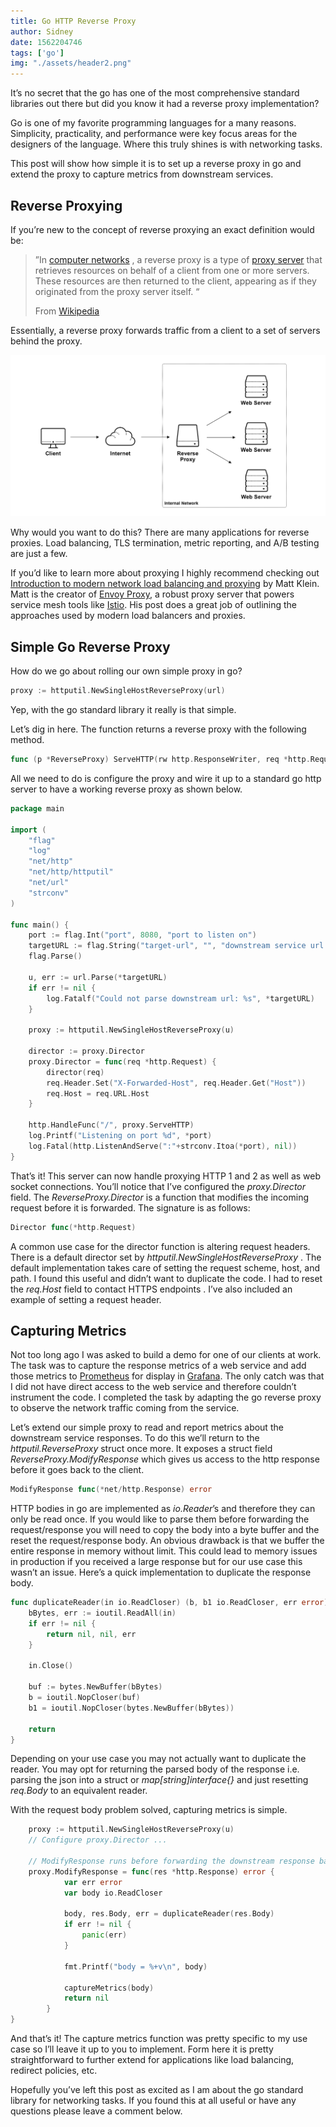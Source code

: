 ```yaml
---
title: Go HTTP Reverse Proxy
author: Sidney
date: 1562204746
tags: ['go']
img: "./assets/header2.png"
---
```


It’s no secret that the go has one of the most comprehensive standard libraries out there but did you know it had a reverse proxy implementation?

Go is one of my favorite programming languages for a many reasons. Simplicity, practicality, and performance were key focus areas for the designers of the language. Where this truly shines is with networking tasks.

This post will show how simple it is to set up a reverse proxy in go and extend the proxy to capture metrics from downstream services.

## Reverse Proxying
If you’re new to the concept of reverse proxying an exact definition would be:

> ”In [computer networks](https://en.wikipedia.org/wiki/Computer_network) , a reverse proxy is a type of [proxy server](https://en.wikipedia.org/wiki/Proxy_server) that retrieves resources on behalf of a client from one or more servers. These resources are then returned to the client, appearing as if they originated from the proxy server itself. “
>
> From [Wikipedia](https://en.wikipedia.org/wiki/Reverse_proxy)

Essentially, a reverse proxy forwards traffic from a client to a set of servers behind the proxy.

![Reverse Proxy Network](./assets/proxy.png)

Why would you want to do this? There are many applications for reverse proxies. Load balancing, TLS termination, metric reporting, and A/B testing are just a few.

If you’d like to learn more about proxying I highly recommend checking out  [Introduction to modern network load balancing and proxying](https://blog.envoyproxy.io/introduction-to-modern-network-load-balancing-and-proxying-a57f6ff80236)  by Matt Klein. Matt is the creator of [Envoy Proxy](https://www.envoyproxy.io/), a robust proxy server that powers service mesh tools like [Istio](https://istio.io/). His post does a great job of outlining the approaches used by modern load balancers and proxies.

## Simple Go Reverse Proxy
How do we go about rolling our own simple proxy in go?

```go
proxy := httputil.NewSingleHostReverseProxy(url)
```

Yep, with the go standard library it really is that simple.

Let’s dig in here. The function returns a reverse proxy with the following method.

```go
func (p *ReverseProxy) ServeHTTP(rw http.ResponseWriter, req *http.Request) {
```

All we need to do is configure the proxy and wire it up to a standard go http server to have a working reverse proxy as shown below.

```go
package main

import (
	"flag"
	"log"
	"net/http"
	"net/http/httputil"
	"net/url"
	"strconv"
)

func main() {
	port := flag.Int("port", 8080, "port to listen on")
	targetURL := flag.String("target-url", "", "downstream service url to proxy to")
	flag.Parse()

	u, err := url.Parse(*targetURL)
	if err != nil {
		log.Fatalf("Could not parse downstream url: %s", *targetURL)
	}

	proxy := httputil.NewSingleHostReverseProxy(u)

	director := proxy.Director
	proxy.Director = func(req *http.Request) {
		director(req)
		req.Header.Set("X-Forwarded-Host", req.Header.Get("Host"))
		req.Host = req.URL.Host
	}

	http.HandleFunc("/", proxy.ServeHTTP)
	log.Printf("Listening on port %d", *port)
	log.Fatal(http.ListenAndServe(":"+strconv.Itoa(*port), nil))
}
```

That’s it! This server can now handle proxying HTTP 1 and 2 as well as web socket connections. You’ll notice that I’ve configured the _proxy.Director_ field. The _ReverseProxy.Director_ is a function that modifies the incoming request before it is forwarded. The signature is as follows:

```go
Director func(*http.Request)
```

A common use case for the director function is altering request headers. There is a default director set by  _httputil.NewSingleHostReverseProxy_ . The default implementation takes care of setting the request scheme, host, and path. I found this useful and didn’t want to duplicate the code. I had to reset the _req.Host_  field to contact HTTPS endpoints . I’ve also included an example of setting a request header.

## Capturing Metrics 
Not too long ago I was asked to build a demo for one of our clients at work. The task was to capture the response metrics of a web service and add those metrics to [Prometheus](https://prometheus.io/) for display in [Grafana](https://grafana.com/). The only catch was that I did not have direct access to the web service and therefore couldn’t instrument the code. I completed the task by adapting the go reverse proxy to observe the network traffic coming from the service.

Let’s extend our simple proxy to read and report metrics about the downstream service responses. To do this we’ll return to the  _httputil.ReverseProxy_ struct once more. It exposes a  struct field _ReverseProxy.ModifyResponse_ which gives us access to the http response before it goes back to the client.

```go
ModifyResponse func(*net/http.Response) error
```

HTTP bodies in go are implemented as _io.Reader_’s and therefore they can only be read once. If you would like to parse them before forwarding the request/response you will need to copy the body into a byte buffer and the reset the request/response body. An obvious drawback is that we buffer the entire response in memory without limit. This could lead to memory issues in production if you received a large response but for our use case this wasn’t an issue. Here’s a quick implementation to duplicate the response body.

```go
func duplicateReader(in io.ReadCloser) (b, b1 io.ReadCloser, err error) {
	bBytes, err := ioutil.ReadAll(in)
	if err != nil {
		return nil, nil, err
	}

	in.Close()

	buf := bytes.NewBuffer(bBytes)
	b = ioutil.NopCloser(buf)
	b1 = ioutil.NopCloser(bytes.NewBuffer(bBytes))

	return
}
```

Depending on your use case you may not actually want to duplicate the reader. You may opt for returning the parsed body of the response i.e. parsing the json into a struct or _map[string]interface{}_  and just resetting _req.Body_ to an equivalent reader.

With the request body problem solved, capturing metrics is simple.

```go
	proxy := httputil.NewSingleHostReverseProxy(u)
	// Configure proxy.Director ...

	// ModifyResponse runs before forwarding the downstream response back to the client
	proxy.ModifyResponse = func(res *http.Response) error {
			var err error
			var body io.ReadCloser

			body, res.Body, err = duplicateReader(res.Body)
			if err != nil {
				panic(err)
			}

			fmt.Printf("body = %+v\n", body)

			captureMetrics(body)
			return nil
		}
}
```

And that’s it! The capture metrics function was pretty specific to my use case so I’ll leave it up to you to implement. Form here it is pretty straightforward to further extend for applications like load balancing, redirect policies, etc.

Hopefully you’ve left this post as excited as I am about the go standard library for networking tasks. If you found this at all useful or have any questions please leave a comment below.
